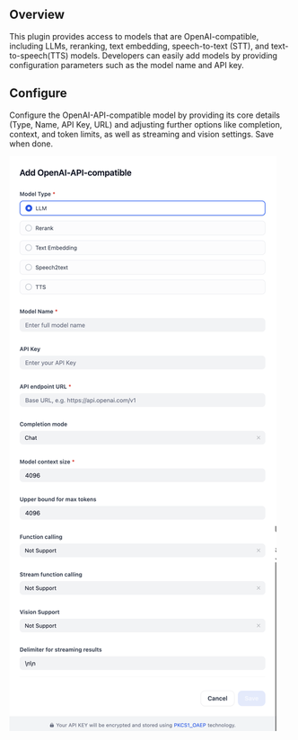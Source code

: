 ## Overview

This plugin provides access to models that are OpenAI-compatible, including LLMs, reranking, text embedding, speech-to-text (STT), and text-to-speech(TTS) models. Developers can easily add models by providing configuration parameters such as the model name and API key.

## Configure

Configure the OpenAI-API-compatible model by providing its core details (Type, Name, API Key, URL) and adjusting further options like completion, context, and token limits, as well as streaming and vision settings. Save when done.

![](./_assets/openai_api_compatible-01.png)
